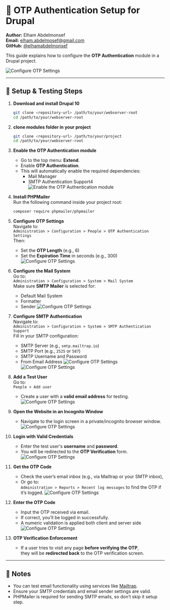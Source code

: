 # 🔐 OTP Authentication Setup for Drupal
**Author:** Elham Abdelmonsef  
**Email:** elham.abdelmosef@gmail.com  
**GitHub:** [@elhamabdelmonsef](https://github.com/elhamabdelmonsef)

This guide explains how to configure the **OTP Authentication** module in a Drupal project.

![Configure OTP Settings](otp_auth/screenshots/15.png)

---

## 🧩 Setup & Testing Steps

1. **Download and install Drupal 10**
   ```bash
   git clone <repository-url> /path/to/your/webserver-root
   cd /path/to/your/webserver-root
2. **clone modules folder in your project**
   ```bash
   git clone <repository-url> /path/to/your/project
   cd /path/to/your/webserver-root

3. **Enable the OTP Authentication module**  
   - Go to the top menu: **Extend**.  
   - Enable **OTP Authentication**.  
   - This will automatically enable the required dependencies:
     - Mail Manager
     - SMTP Authentication Support4
![Enable the OTP Authentication module](otp_auth/screenshots/5.png)

4. **Install PHPMailer**  
   Run the following command inside your project root:
   ```bash
   composer require phpmailer/phpmailer
   ```
6. **Configure OTP Settings**  
   Navigate to:  
   `Administration > Configuration > People > OTP Authentication Settings`  
   Then:
   - Set the **OTP Length** (e.g., 6)  
   - Set the **Expiration Time** in seconds (e.g., 300)
![Configure OTP Settings](otp_auth/screenshots/8.png)

7. **Configure the Mail System**  
   Go to:  
   `Administration > Configuration > System > Mail System`  
   Make sure **SMTP Mailer** is selected for:
   - Default Mail System
   - Formatter
   - Sender
![Configure OTP Settings](otp_auth/screenshots/9.png)

8. **Configure SMTP Authentication**  
   Navigate to:  
   `Administration > Configuration > System > SMTP Authentication Support`  
   Fill in your SMTP configuration:
   - SMTP Server (e.g., `smtp.mailtrap.io`)
   - SMTP Port (e.g., `2525` or `587`)
   - SMTP Username and Password
   - From Email Address
![Configure OTP Settings](otp_auth/screenshots/11.png)
![Configure OTP Settings](otp_auth/screenshots/10.png)

9. **Add a Test User**  
    Go to:  
    `People > Add user`  
    - Create a user with a **valid email address** for testing.
![Configure OTP Settings](otp_auth/screenshots/12.png)

10. **Open the Website in an Incognito Window**  
    - Navigate to the login screen in a private/incognito browser window.
![Configure OTP Settings](otp_auth/screenshots/14.png)

11. **Login with Valid Credentials**  
    - Enter the test user's **username** and **password**.  
    - You will be redirected to the **OTP Verification** form.
![Configure OTP Settings](otp_auth/screenshots/15.png)

12. **Get the OTP Code**  
    - Check the user’s email inbox (e.g., via Mailtrap or your SMTP inbox),  
    - Or go to:  
      `Administration > Reports > Recent log messages` to find the OTP if it’s logged.
![Configure OTP Settings](otp_auth/screenshots/16.png)

13. **Enter the OTP Code**  
    - Input the OTP received via email.  
    - If correct, you’ll be logged in successfully.
    - A numeric validation is applied both client and server side
![Configure OTP Settings](otp_auth/screenshots/17.png)

14. **OTP Verification Enforcement**  
    - If a user tries to visit any page **before verifying the OTP**,  
      they will be **redirected back** to the OTP verification screen.

---

## 📝 Notes

- You can test email functionality using services like [Mailtrap](https://mailtrap.io).
- Ensure your SMTP credentials and email sender settings are valid.
- PHPMailer is required for sending SMTP emails, so don’t skip it setup step.